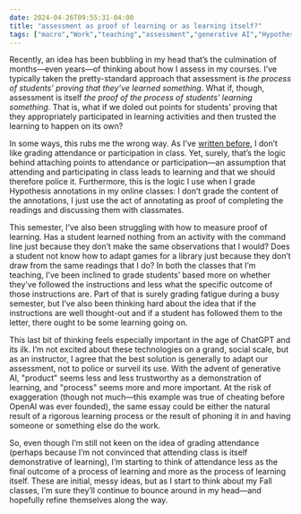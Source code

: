 ```yaml
---
date: 2024-04-26T09:55:31-04:00
title: "assessment as proof of learning or as learning itself?"
tags: ["macro","Work","teaching","assessment","generative AI","Hypothesis","ICT 202”,”LIS 618"]
---
```

Recently, an idea has been bubbling in my head that’s the culmination of months—even years—of thinking about how I assess in my courses. I’ve typically taken the pretty-standard approach that assessment is *the process of students’ proving that they’ve learned something*. What if, though, assessment is itself *the proof of the process of students’ learning something*. That is, what if we doled out points for students’ proving that they appropriately participated in learning activities and then trusted the learning to happen on its own?

In some ways, this rubs me the wrong way. As I’ve [written before](https://spencergreenhalgh.com/work/a-small-victory-for-not-policing-students/), I don’t like grading attendance or participation in class. Yet, surely, that’s the logic behind attaching points to attendance or participation—an assumption that attending and participating in class leads to learning and that we should therefore police it. Furthermore, this is the logic I use when I grade Hypothesis annotations in my online classes: I don’t grade the content of the annotations, I just use the act of annotating as proof of completing the readings and discussing them with classmates.

This semester, I’ve also been struggling with how to measure proof of learning. Has a student learned nothing from an activity with the command line just because they don’t make the same observations that I would? Does a student not know how to adapt games for a library just because they don’t draw from the same readings that I do? In both the classes that I’m teaching, I’ve been inclined to grade students’ based more on whether they’ve followed the instructions and less what the specific outcome of those instructions are. Part of that is surely grading fatigue during a busy semester, but I’ve also been thinking hard about the idea that if the instructions are well thought-out and if a student has followed them to the letter, there ought to be some learning going on.

This last bit of thinking feels especially important in the age of ChatGPT and its ilk. I’m not excited about these technologies on a grand, social scale, but as an instructor, I agree that the best solution is generally to adapt our assessment, not to police or surveil its use. With the advent of generative AI, "product" seems less and less trustworthy as a demonstration of learning, and "process" seems more and more important. At the risk of exaggeration (though not much—this example was true of cheating before OpenAI was ever founded), the same essay could be either the natural result of a rigorous learning process or the result of phoning it in and having someone or something else do the work.

So, even though I’m still not keen on the idea of grading attendance (perhaps because I’m not convinced that attending class is itself demonstrative of learning), I’m starting to think of attendance less as the final outcome of a process of learning and more as the process of learning itself. These are initial, messy ideas, but as I start to think about my Fall classes, I’m sure they’ll continue to bounce around in my head—and hopefully refine themselves along the way.